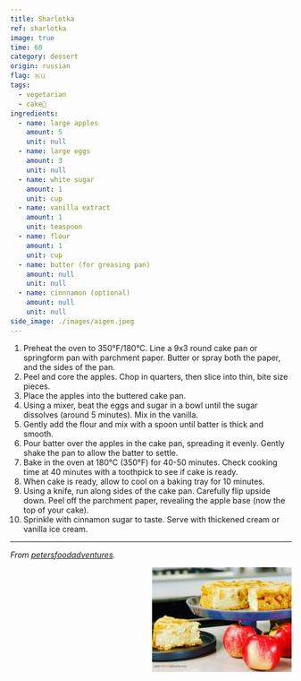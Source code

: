 ```yaml
---
title: Sharlotka
ref: sharlotka
image: true
time: 60
category: dessert
origin: russian
flag: 🇷🇺
tags:
  - vegetarian
  - cake🍰
ingredients:
  - name: large apples
    amount: 5
    unit: null
  - name: large eggs
    amount: 3
    unit: null
  - name: white sugar
    amount: 1
    unit: cup
  - name: vanilla extract
    amount: 1
    unit: teaspoon
  - name: flour
    amount: 1
    unit: cup
  - name: butter (for greasing pan)
    amount: null
    unit: null
  - name: cinnnamon (optional)
    amount: null
    unit: null
side_image: ./images/aigen.jpeg
---
```


1. Preheat the oven to 350°F/180°C. Line a 9x3 round cake pan or springform pan with parchment paper. Butter or spray both the paper, and the sides of the pan.
2. Peel and core the apples. Chop in quarters, then slice into thin, bite size pieces.
3. Place the apples into the buttered cake pan.
4. Using a mixer, beat the eggs and sugar in a bowl until the sugar dissolves (around 5 minutes). Mix in the vanilla.
5. Gently add the flour and mix with a spoon until batter is thick and smooth.
6. Pour batter over the apples in the cake pan, spreading it evenly. Gently shake the pan to allow the batter to settle.
7. Bake in the oven at 180°C (350°F) for 40-50 minutes. Check cooking time at 40 minutes with a toothpick to see if cake is ready.
8. When cake is ready, allow to cool on a baking tray for 10 minutes.
9. Using a knife, run along sides of the cake pan. Carefully flip upside down. Peel off the parchment paper, revealing the apple base (now the top of your cake).
10. Sprinkle with cinnamon sugar to taste. Serve with thickened cream or vanilla ice cream.

---

_From [petersfoodadventures](https://petersfoodadventures.com/sharlotka/)._

<img src="images/sharlotka.jpg" style="width:250px; float:right;"/>